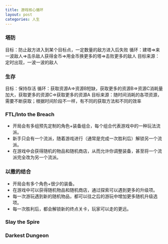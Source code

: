 ```yaml
---
title: 游戏核心循环
layout: post
categories: 人生
---
```


### 塔防
目标：防止敌方进入到某个目标点，一定数量的敌方进入后失败
循环：建塔=>来一波敌人=>击杀敌人获得金币=>用金币换更多的塔=>击败更多的敌人
目标来源：定时出现，一波一波的敌人

### 生存
目标：保持存活
循环：获取资源A=>资源B短缺，获取更多的资源B=>资源C消耗量加大，获取更多的资源C=>获取更多的资源A
目标来源：随时间消耗的各项资源，需要不断获取；根据时间阶段不一样，有不同的获取方法和不同的效率

### FTL/Into the Breach
- 开局会有多组预先定制的角色+装备组合，每个组合代表游戏中的一种玩法流派。
- 新手只会有一个流派，随着游戏进行（通常是完成一次胜利后）解锁另一个流派。
- 在游戏中会获得随机的物品和随机商店，从而允许你调整装备，甚至将一个流派完全改为另一个流派。

### 以撒的结合
- 开局会有多个角色+很少的装备。
- 在游戏中可以获得随机物品和随机商店，通过探索可以遇到更多的升级项。
- 每一次游玩遇到新的随机物品，都可以往之后的游玩中增加更多随机升级选项。
- 每一次胜利后，都会解锁新的终点关卡，玩家可以走的更远。

### Slay the Spire

### Darkest Dungeon
